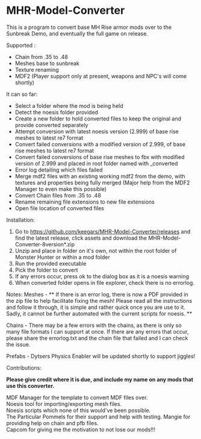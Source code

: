 # MHR-Model-Converter

This is a program to convert base MH Rise armor mods over to the Sunbreak Demo, and eventually the full game on release.

Supported :
* Chain from .35 to .48
* Meshes base to sunbreak
* Texture renaming
* MDF2 (Player support only at present, weapons and NPC's will come shortly)

It can so far:
* Select a folder where the mod is being held
* Detect the noesis folder provided
* Create a new folder to hold converted files to keep the original and provide converted separately 
* Attempt conversion with latest noesis version (2.999) of base rise meshes to latest re7 format
* Convert failed conversions with a modified version of 2.999, of base rise meshes to latest re7 format
* Convert failed conversions of base rise meshes to fbx with modified version of 2.999 and placed in root folder named with _converted
* Error log detailing which files failed 
* Merge mdf2 files with an existing working mdf2 from the demo, with textures and properties being fully merged (Major help from the MDF2 Manager to even make this possible)
* Convert Chain files from .35 to .48
* Rename remaining file extensions to new file extensions
* Open file location of converted files

Installation:
1. Go to https://github.com/keegars/MHR-Model-Converter/releases and find the latest release, click assets and download the MHR-Model-Converter-8version*.zip
2. Unzip and place in folder on it's own, not within the root folder of Monster Hunter or within a mod folder
3. Run the provided executable
4. Pick the folder to convert
5. If any errors occur, press ok to the dialog box as it is a noesis warning
6. When converted folder opens in file explorer, check there is no errorlog.

Notes:
Meshes - 
** If there is an error log, there is now a PDF provided in the zip file to help facilitate fixing the mesh! Please read all the instructions and follow it through, it is simple and rather quick once you are use to it. Sadly, it cannot be further automated with the current scripts for noesis. **


Chains - 
There may be a few errors with the chains, as there is only so many file formats I can support at once. If there are any errors that occur, please share the errorlog.txt and the chain file that failed and I can check the issue.

Prefabs - 
Dytsers Physics Enabler will be updated shortly to support jiggles!

Contributions:  
  
**Please give credit where it is due, and include my name on any mods that use this converter.**  

MDF Manager for the template to convert MDF files over.  
Noesis tool for importing/exporting mesh files.  
Noesis scripts which none of this would've been possible.  
The Particular Pommels for their support and help with testing.
Mangie for providing help on chain and pfb files.  
Capcom for giving me the motivation to not lose our mods!!!  
